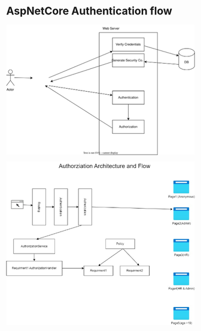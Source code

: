 # AspNetCore Authentication flow

![Image](./Images/AuthenticationFlow.svg)


![image](./Images/AuthorizationFlow.jpg)